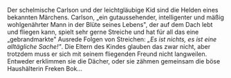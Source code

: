 <p>Der schelmische Carlson und der leichtgläubige Kid sind die Helden eines bekannten Märchens. Carlson, „ein gutaussehender, intelligenter und mäßig wohlgenährter Mann in der Blüte seines Lebens", der auf dem Dach lebt und fliegen kann, spielt sehr gerne Streiche und hat für all das eine „gebrandmarkte" Ausrede Folgen von Streichen: <i>„Es ist nichts, es ist eine alltägliche Sache!"</i>. Die Eltern des Kindes glauben das zwar nicht, aber trotzdem muss er sich mit seinem fliegenden Freund nicht langweilen. Entweder erklimmen sie die Dächer, oder sie zähmen gemeinsam die böse Haushälterin Freken Bok…</p>

